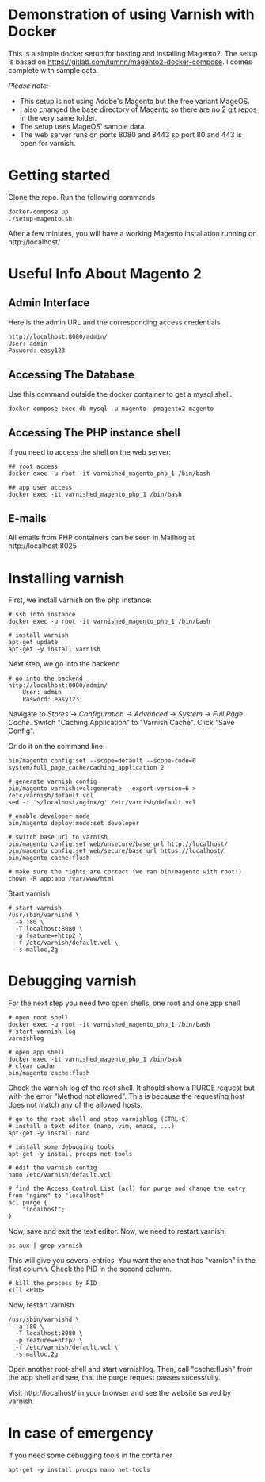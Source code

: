 # Demonstration of using Varnish with Docker

This is a simple docker setup for hosting and installing Magento2.
The setup is based on https://gitlab.com/lumnn/magento2-docker-compose.
I comes complete with sample data.

*Please note:* 

- This setup is not using Adobe's Magento but the free variant MageOS.
- I also changed the base directory of Magento so there are no 2 git repos in the very same folder. 
- The setup uses MageOS' sample data.
- The web server runs on ports 8080 and 8443 so port 80 and 443 is open for varnish.

# Getting started

Clone the repo.
Run the following commands

    docker-compose up
    ./setup-magento.sh

After a few minutes, you will have a working Magento installation running on http://localhost/

# Useful Info About Magento 2

## Admin Interface

Here is the admin URL and the corresponding access credentials.

    http://localhost:8080/admin/
    User: admin
    Pasword: easy123

## Accessing The Database

Use this command outside the docker container to get a mysql shell.

    docker-compose exec db mysql -u magento -pmagento2 magento

## Accessing The PHP instance shell

If you need to access the shell on the web server:

    ## root access
    docker exec -u root -it varnished_magento_php_1 /bin/bash

    ## app user access
    docker exec -it varnished_magento_php_1 /bin/bash

## E-mails

All emails from PHP containers can be seen in Mailhog at http://localhost:8025

# Installing varnish

First, we install varnish on the php instance:

    # ssh into instance
    docker exec -u root -it varnished_magento_php_1 /bin/bash

    # install varnish
    apt-get update
    apt-get -y install varnish
    
Next step, we go into the backend

    # go into the backend
    http://localhost:8080/admin/
        User: admin
        Pasword: easy123

Navigate to *Stores -> Configuration -> Advanced -> System -> Full Page Cache*. Switch "Caching Application" to 
"Varnish Cache". Click "Save Config".

Or do it on the command line:

    bin/magento config:set --scope=default --scope-code=0 system/full_page_cache/caching_application 2

    # generate varnish config
    bin/magento varnish:vcl:generate --export-version=6 > /etc/varnish/default.vcl
    sed -i 's/localhost/nginx/g' /etc/varnish/default.vcl

    # enable developer mode
    bin/magento deploy:mode:set developer

    # switch base url to varnish
    bin/magento config:set web/unsecure/base_url http://localhost/
    bin/magento config:set web/secure/base_url https://localhost/
    bin/magento cache:flush
    
    # make sure the rights are correct (we ran bin/magento with root!)
    chown -R app:app /var/www/html

Start varnish

    # start varnish
    /usr/sbin/varnishd \
      -a :80 \
	  -T localhost:8080 \
	  -p feature=+http2 \
	  -f /etc/varnish/default.vcl \
	  -s malloc,2g
    
# Debugging varnish

For the next step you need two open shells, one root and one app shell
    
    # open root shell
    docker exec -u root -it varnished_magento_php_1 /bin/bash
    # start varnish log
    varnishlog

    # open app shell
    docker exec -it varnished_magento_php_1 /bin/bash
    # clear cache
    bin/magento cache:flush

Check the varnish log of the root shell. It should show a PURGE request but with the error
"Method not allowed". This is because the requesting host does not match any of the allowed hosts.

    # go to the root shell and stop varnishlog (CTRL-C)
    # install a text editor (nano, vim, emacs, ...)
    apt-get -y install nano

    # install some debugging tools
    apt-get -y install procps net-tools

    # edit the varnish config
    nano /etc/varnish/default.vcl
    
    # find the Access Control List (acl) for purge and change the entry from "nginx" to "localhost"
    acl purge {
        "localhost";
    }

Now, save and exit the text editor. Now, we need to restart varnish:

    ps aux | grep varnish

This will give you several entries. You want the one that has "varnish" in the first column. Check the PID in the 
second column.

    # kill the process by PID
    kill <PID>
    
Now, restart varnish

    /usr/sbin/varnishd \
      -a :80 \
	  -T localhost:8080 \
	  -p feature=+http2 \
	  -f /etc/varnish/default.vcl \
	  -s malloc,2g

Open another root-shell and start varnishlog. Then, call "cache:flush" from the app shell and see, that the purge
request passes sucessfully.

Visit http://localhost/ in your browser and see the website served by varnish.

# In case of emergency

If you need some debugging tools in the container

    apt-get -y install procps nano net-tools 